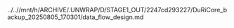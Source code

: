 ../..//mnt/h/ARCHIVE/.UNWRAP/D/STAGE1_OUT/2247cd293227/DuRiCore_backup_20250805_170301/data_flow_design.md